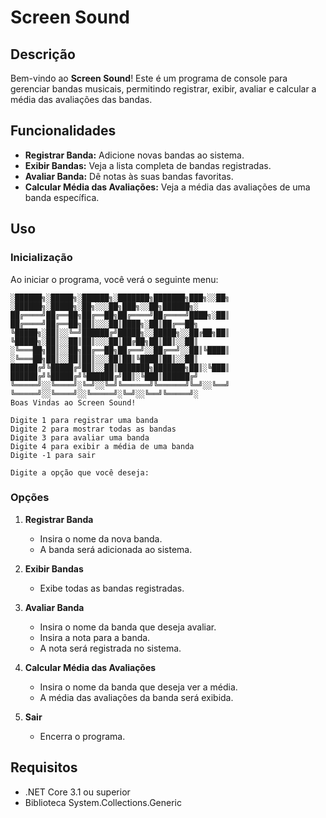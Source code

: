 # Screen Sound

## Descrição

Bem-vindo ao **Screen Sound**! Este é um programa de console para gerenciar bandas musicais, permitindo registrar, exibir, avaliar e calcular a média das avaliações das bandas.

## Funcionalidades

- **Registrar Banda:** Adicione novas bandas ao sistema.
- **Exibir Bandas:** Veja a lista completa de bandas registradas.
- **Avaliar Banda:** Dê notas às suas bandas favoritas.
- **Calcular Média das Avaliações:** Veja a média das avaliações de uma banda específica.

## Uso

### Inicialização

Ao iniciar o programa, você verá o seguinte menu:

```plaintext
░██████╗░█████╗░██████╗░███████╗███████╗███╗░░██╗  ░██████╗░█████╗░██╗░░░██╗███╗░░██╗██████╗░
██╔════╝██╔══██╗██╔══██╗██╔════╝██╔════╝████╗░██║  ██╔════╝██╔══██╗██║░░░██║████╗░██║██╔══██╗
╚█████╗░██║░░╚═╝██████╔╝█████╗░░█████╗░░██╔██╗██║  ╚█████╗░██║░░██║██║░░░██║██╔██╗██║██║░░██║
░╚═══██╗██║░░██╗██╔══██╗██╔══╝░░██╔══╝░░██║╚████║  ░╚═══██╗██║░░██║██║░░░██║██║╚████║██║░░██║
██████╔╝╚█████╔╝██║░░██║███████╗███████╗██║░╚███║  ██████╔╝╚█████╔╝╚██████╔╝██║░╚███║██████╔╝
╚═════╝░░╚════╝░╚═╝░░╚═╝╚══════╝╚══════╝╚═╝░░╚══╝  ╚═════╝░░╚════╝░░╚═════╝░╚═╝░░╚══╝╚═════╝░
Boas Vindas ao Screen Sound!

Digite 1 para registrar uma banda
Digite 2 para mostrar todas as bandas
Digite 3 para avaliar uma banda
Digite 4 para exibir a média de uma banda
Digite -1 para sair

Digite a opção que você deseja:
```

### Opções

1. **Registrar Banda**

   - Insira o nome da nova banda.
   - A banda será adicionada ao sistema.

2. **Exibir Bandas**

   - Exibe todas as bandas registradas.

3. **Avaliar Banda**

   - Insira o nome da banda que deseja avaliar.
   - Insira a nota para a banda.
   - A nota será registrada no sistema.

4. **Calcular Média das Avaliações**

   - Insira o nome da banda que deseja ver a média.
   - A média das avaliações da banda será exibida.

5. **Sair**

   - Encerra o programa.

## Requisitos

- .NET Core 3.1 ou superior
- Biblioteca System.Collections.Generic
